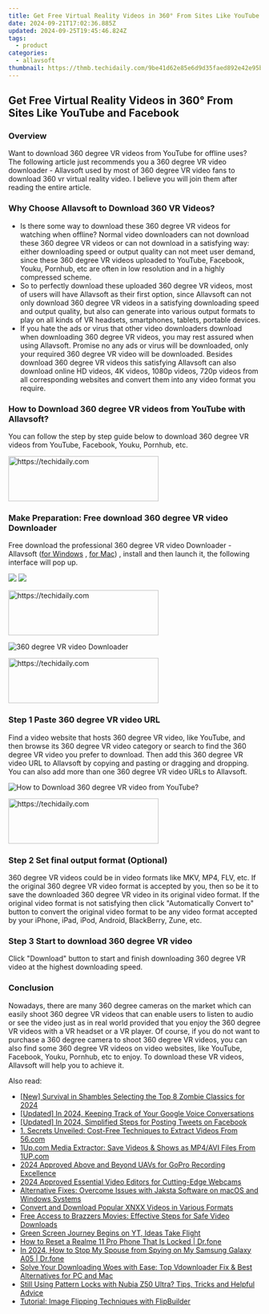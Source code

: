 ```yaml
---
title: Get Free Virtual Reality Videos in 360° From Sites Like YouTube and Facebook
date: 2024-09-21T17:02:36.885Z
updated: 2024-09-25T19:45:46.824Z
tags:
  - product
categories:
  - allavsoft
thumbnail: https://thmb.techidaily.com/9be41d62e85e6d9d35faed892e42e95be3740ff6798e8e9db724143c55700cdb.png
---
```


## Get Free Virtual Reality Videos in 360° From Sites Like YouTube and Facebook

### Overview

Want to download 360 degree VR videos from YouTube for offline uses? The following article just recommends you a 360 degree VR video downloader - Allavsoft used by most of 360 degree VR video fans to download 360 vr virtual reality video. I believe you will join them after reading the entire article.

### Why Choose Allavsoft to Download 360 VR Videos?

* Is there some way to download these 360 degree VR videos for watching when offline? Normal video downloaders can not download these 360 degree VR videos or can not download in a satisfying way: either downloading speed or output quality can not meet user demand, since these 360 degree VR videos uploaded to YouTube, Facebook, Youku, Pornhub, etc are often in low resolution and in a highly compressed scheme.
* So to perfectly download these uploaded 360 degree VR videos, most of users will have Allavsoft as their first option, since Allavsoft can not only download 360 degree VR videos in a satisfying downloading speed and output quality, but also can generate into various output formats to play on all kinds of VR headsets, smartphones, tablets, portable devices.
* If you hate the ads or virus that other video downloaders download when downloading 360 degree VR videos, you may rest assured when using Allavsoft. Promise no any ads or virus will be downloaded, only your required 360 degree VR video will be downloaded. Besides download 360 degree VR videos this satisfying Allavsoft can also download online HD videos, 4K videos, 1080p videos, 720p videos from all corresponding websites and convert them into any video format you require.

### How to Download 360 degree VR videos from YouTube with Allavsoft?

You can follow the step by step guide below to download 360 degree VR videos from YouTube, Facebook, Youku, Pornhub, etc.

<!-- affiliate ads begin -->
<a href="https://aligracehair.sjv.io/c/5597632/1948905/19272" target="_top" id="1948905">
  <img src="//a.impactradius-go.com/display-ad/19272-1948905" border="0" alt="https://techidaily.com" width="300" height="90"/>
</a>
<img height="0" width="0" src="https://aligracehair.sjv.io/i/5597632/1948905/19272" style="position:absolute;visibility:hidden;" border="0" />
<!-- affiliate ads end -->

### Make Preparation: Free download 360 degree VR video Downloader

Free download the professional 360 degree VR video Downloader - Allavsoft ([for Windows](https://tools.techidaily.com/allavsoft/products/) , [for Mac](https://tools.techidaily.com/allavsoft/products/)) , install and then launch it, the following interface will pop up.

[![](https://www.allavsoft.com/how-to/../images/how-to/free-download-win.jpg)](https://tools.techidaily.com/allavsoft/products/) [![](https://www.allavsoft.com/how-to/../images/how-to/free-download-mac.jpg)](https://tools.techidaily.com/allavsoft/products/)

<!-- affiliate ads begin -->
<a href="https://aligracehair.sjv.io/c/5597632/2047346/19272" target="_top" id="2047346">
  <img src="//a.impactradius-go.com/display-ad/19272-2047346" border="0" alt="https://techidaily.com" width="300" height="90"/>
</a>
<img height="0" width="0" src="https://aligracehair.sjv.io/i/5597632/2047346/19272" style="position:absolute;visibility:hidden;" border="0" />
<!-- affiliate ads end -->

![360 degree VR video Downloader](https://www.allavsoft.com/how-to/../images/allavsoft/screen-shot-600.jpg)

<!-- affiliate ads begin -->
<a href="https://aligracehair.sjv.io/c/5597632/2135414/19272" target="_top" id="2135414">
  <img src="//a.impactradius-go.com/display-ad/19272-2135414" border="0" alt="https://techidaily.com" width="300" height="90"/>
</a>
<img height="0" width="0" src="https://aligracehair.sjv.io/i/5597632/2135414/19272" style="position:absolute;visibility:hidden;" border="0" />
<!-- affiliate ads end -->

### Step 1 Paste 360 degree VR video URL

Find a video website that hosts 360 degree VR video, like YouTube, and then browse its 360 degree VR video category or search to find the 360 degree VR video you prefer to download. Then add this 360 degree VR video URL to Allavsoft by copying and pasting or dragging and dropping. You can also add more than one 360 degree VR video URLs to Allavsoft.

![How to Download 360 degree VR video from YouTube?](https://www.allavsoft.com/how-to/../images/how-to/download-rtmp-video/download-rtmp-video.jpg)

<!-- affiliate ads begin -->
<a href="https://aligracehair.sjv.io/c/5597632/2080312/19272" target="_top" id="2080312">
  <img src="//a.impactradius-go.com/display-ad/19272-2080312" border="0" alt="https://techidaily.com" width="300" height="90"/>
</a>
<img height="0" width="0" src="https://aligracehair.sjv.io/i/5597632/2080312/19272" style="position:absolute;visibility:hidden;" border="0" />
<!-- affiliate ads end -->

### Step 2 Set final output format (Optional)

360 degree VR videos could be in video formats like MKV, MP4, FLV, etc. If the original 360 degree VR video format is accepted by you, then so be it to save the downloaded 360 degree VR video in its original video format. If the original video format is not satisfying then click "Automatically Convert to" button to convert the original video format to be any video format accepted by your iPhone, iPad, iPod, Android, BlackBerry, Zune, etc.

### Step 3 Start to download 360 degree VR video

Click "Download" button to start and finish downloading 360 degree VR video at the highest downloading speed.

### Conclusion

Nowadays, there are many 360 degree cameras on the market which can easily shoot 360 degree VR videos that can enable users to listen to audio or see the video just as in real world provided that you enjoy the 360 degree VR videos with a VR headset or a VR player. Of course, if you do not want to purchase a 360 degree camera to shoot 360 degree VR videos, you can also find some 360 degree VR videos on video websites, like YouTube, Facebook, Youku, Pornhub, etc to enjoy. To download these VR videos, Allavsoft will help you to achieve it.

<ins class="adsbygoogle"
     style="display:block"
     data-ad-format="autorelaxed"
     data-ad-client="ca-pub-7571918770474297"
     data-ad-slot="1223367746"></ins>

<ins class="adsbygoogle"
     style="display:block"
     data-ad-client="ca-pub-7571918770474297"
     data-ad-slot="8358498916"
     data-ad-format="auto"
     data-full-width-responsive="true"></ins>

<span class="atpl-alsoreadstyle">Also read:</span>
<div><ul>
<li><a href="https://video-screen-grab.techidaily.com/new-survival-in-shambles-selecting-the-top-8-zombie-classics-for-2024/"><u>[New] Survival in Shambles Selecting the Top 8 Zombie Classics for 2024</u></a></li>
<li><a href="https://screen-sharing-recording.techidaily.com/updated-in-2024-keeping-track-of-your-google-voice-conversations/"><u>[Updated] In 2024, Keeping Track of Your Google Voice Conversations</u></a></li>
<li><a href="https://facebook-video-content.techidaily.com/updated-in-2024-simplified-steps-for-posting-tweets-on-facebook/"><u>[Updated] In 2024, Simplified Steps for Posting Tweets on Facebook</u></a></li>
<li><a href="https://fox-sys.techidaily.com/1-secrets-unveiled-cost-free-techniques-to-extract-videos-from-56com/"><u>1. Secrets Unveiled: Cost-Free Techniques to Extract Videos From 56.com</u></a></li>
<li><a href="https://fox-sys.techidaily.com/1upcom-media-extractor-save-videos-and-shows-as-mp4avi-files-from-1upcom/"><u>1Up.com Media Extractor: Save Videos & Shows as MP4/AVI Files From 1UP.com</u></a></li>
<li><a href="https://extra-information.techidaily.com/2024-approved-above-and-beyond-uavs-for-gopro-recording-excellence/"><u>2024 Approved Above and Beyond UAVs for GoPro Recording Excellence</u></a></li>
<li><a href="https://video-screen-grab.techidaily.com/2024-approved-essential-video-editors-for-cutting-edge-webcams/"><u>2024 Approved Essential Video Editors for Cutting-Edge Webcams</u></a></li>
<li><a href="https://fox-sys.techidaily.com/alternative-fixes-overcome-issues-with-jaksta-software-on-macos-and-windows-systems/"><u>Alternative Fixes: Overcome Issues with Jaksta Software on macOS and Windows Systems</u></a></li>
<li><a href="https://fox-sys.techidaily.com/convert-and-download-popular-xnxx-videos-in-various-formats/"><u>Convert and Download Popular XNXX Videos in Various Formats</u></a></li>
<li><a href="https://fox-sys.techidaily.com/free-access-to-brazzers-movies-effective-steps-for-safe-video-downloads/"><u>Free Access to Brazzers Movies: Effective Steps for Safe Video Downloads</u></a></li>
<li><a href="https://youtube-clips.techidaily.com/green-screen-journey-begins-on-yt-ideas-take-flight/"><u>Green Screen Journey Begins on YT, Ideas Take Flight</u></a></li>
<li><a href="https://techidaily.com/how-to-reset-a-realme-11-pro-phone-that-is-locked-drfone-by-drfone-reset-android-reset-android/"><u>How to Reset a Realme 11 Pro Phone That Is Locked | Dr.fone</u></a></li>
<li><a href="https://review-topics.techidaily.com/in-2024-how-to-stop-my-spouse-from-spying-on-my-samsung-galaxy-a05-drfone-by-drfone-virtual-android/"><u>In 2024, How to Stop My Spouse from Spying on My Samsung Galaxy A05 | Dr.fone</u></a></li>
<li><a href="https://fox-sys.techidaily.com/solve-your-downloading-woes-with-ease-top-vdownloader-fix-and-best-alternatives-for-pc-and-mac/"><u>Solve Your Downloading Woes with Ease: Top Vdownloader Fix & Best Alternatives for PC and Mac</u></a></li>
<li><a href="https://easy-unlock-android.techidaily.com/still-using-pattern-locks-with-nubia-z50-ultra-tips-tricks-and-helpful-advice-by-drfone-android/"><u>Still Using Pattern Locks with Nubia Z50 Ultra? Tips, Tricks and Helpful Advice</u></a></li>
<li><a href="https://fox-sys.techidaily.com/tutorial-image-flipping-techniques-with-flipbuilder/"><u>Tutorial: Image Flipping Techniques with FlipBuilder</u></a></li>
</ul></div>

